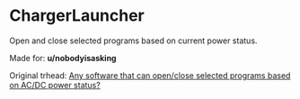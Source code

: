 # ChargerLauncher

Open and close selected programs based on current power status.

Made for: **u/nobodyisasking**

Original trhead: [Any software that can open/close selected programs based on AC/DC power status?](https://www.reddit.com/r/software/comments/vryu4d/any_software_that_can_openclose_selected_programs/)
